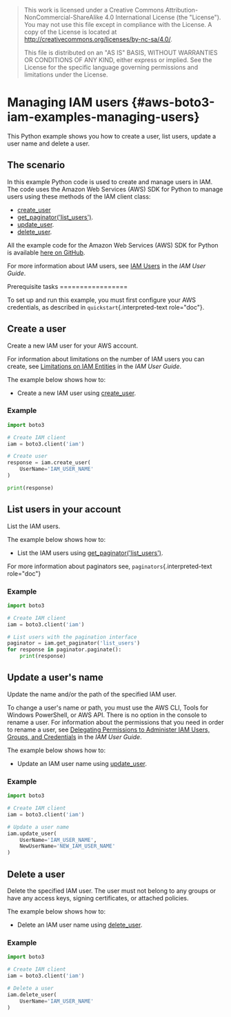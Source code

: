 > This work is licensed under a Creative Commons
> Attribution-NonCommercial-ShareAlike 4.0 International License (the
> \"License\"). You may not use this file except in compliance with the
> License. A copy of the License is located at
> <http://creativecommons.org/licenses/by-nc-sa/4.0/>.
>
> This file is distributed on an \"AS IS\" BASIS, WITHOUT WARRANTIES OR
> CONDITIONS OF ANY KIND, either express or implied. See the License for
> the specific language governing permissions and limitations under the
> License.

# Managing IAM users {#aws-boto3-iam-examples-managing-users}

This Python example shows you how to create a user, list users, update a
user name and delete a user.

## The scenario

In this example Python code is used to create and manage users in IAM.
The code uses the Amazon Web Services (AWS) SDK for Python to manage
users using these methods of the IAM client class:

-   [create_user](https://boto3.amazonaws.com/v1/documentation/api/latest/reference/services/iam.html#IAM.Client.create_user)
-   [get_paginator(\'list_users\')](https://boto3.amazonaws.com/v1/documentation/api/latest/reference/services/iam.html#IAM.Client.get_paginator).
-   [update_user](https://boto3.amazonaws.com/v1/documentation/api/latest/reference/services/iam.html#IAM.Client.update_user).
-   [delete_user](https://boto3.amazonaws.com/v1/documentation/api/latest/reference/services/iam.html#IAM.Client.delete_user).

All the example code for the Amazon Web Services (AWS) SDK for Python is
available [here on
GitHub](https://github.com/awsdocs/aws-doc-sdk-examples/tree/master/python/example_code).

For more information about IAM users, see [IAM
Users](http://docs.aws.amazon.com/IAM/latest/UserGuide/id_users.html) in
the *IAM User Guide*.

Prerequisite tasks =================

To set up and run this example, you must first configure your AWS
credentials, as described in `quickstart`{.interpreted-text role="doc"}.

## Create a user

Create a new IAM user for your AWS account.

For information about limitations on the number of IAM users you can
create, see [Limitations on IAM
Entities](http://docs.aws.amazon.com/IAM/latest/UserGuide/reference_iam-limits.html)
in the *IAM User Guide*.

The example below shows how to:

-   Create a new IAM user using
    [create_user](https://boto3.amazonaws.com/v1/documentation/api/latest/reference/services/iam.html#IAM.Client.create_user).

### Example

``` python
import boto3

# Create IAM client
iam = boto3.client('iam')

# Create user
response = iam.create_user(
    UserName='IAM_USER_NAME'
)

print(response)
```

## List users in your account

List the IAM users.

The example below shows how to:

-   List the IAM users using
    [get_paginator(\'list_users\')](https://boto3.amazonaws.com/v1/documentation/api/latest/reference/services/iam.html#IAM.Client.get_paginator).

For more information about paginators see,
`paginators`{.interpreted-text role="doc"}

### Example

``` python
import boto3

# Create IAM client
iam = boto3.client('iam')

# List users with the pagination interface
paginator = iam.get_paginator('list_users')
for response in paginator.paginate():
    print(response)
```

## Update a user\'s name

Update the name and/or the path of the specified IAM user.

To change a user\'s name or path, you must use the AWS CLI, Tools for
Windows PowerShell, or AWS API. There is no option in the console to
rename a user. For information about the permissions that you need in
order to rename a user, see [Delegating Permissions to Administer IAM
Users, Groups, and
Credentials](http://docs.aws.amazon.com/IAM/latest/UserGuide/id_users_manage.html#id_users_renaming)
in the *IAM User Guide*.

The example below shows how to:

-   Update an IAM user name using
    [update_user](https://boto3.amazonaws.com/v1/documentation/api/latest/reference/services/iam.html#IAM.Client.update_user).

### Example

``` python
import boto3

# Create IAM client
iam = boto3.client('iam')

# Update a user name
iam.update_user(
    UserName='IAM_USER_NAME',
    NewUserName='NEW_IAM_USER_NAME'
)
```

## Delete a user

Delete the specified IAM user. The user must not belong to any groups or
have any access keys, signing certificates, or attached policies.

The example below shows how to:

-   Delete an IAM user name using
    [delete_user](https://boto3.amazonaws.com/v1/documentation/api/latest/reference/services/iam.html#IAM.Client.delete_user).

### Example

``` python
import boto3

# Create IAM client
iam = boto3.client('iam')

# Delete a user
iam.delete_user(
    UserName='IAM_USER_NAME'
)
```
